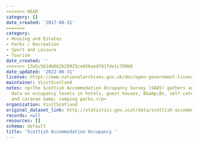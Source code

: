 ```yaml
---
<<<<<<< HEAD
category: []
date_created: '2017-08-31'
=======
category:
- Housing and Estates
- Parks / Recreation
- Sport and Leisure
- Tourism
date_created: ''
>>>>>>> 13a5c5614b662b20925ce656aedf81fde1c799b6
date_updated: '2022-08-31'
license: https://www.nationalarchives.gov.uk/doc/open-government-licence/version/3/
maintainer: VisitScotland
notes: <p>The Scottish Accommodation Occupancy Survey (SAOS) gathers and analyses
  data on occupancy levels in hotels, guest houses, B&amp;Bs, self-catering, hostels
  and caravan &amp; camping parks.</p>
organization: VisitScotland
original_dataset_link: http://statistics.gov.scot/data/scottish-accommodation-occupancy
records: null
resources: []
schema: default
title: 'Scottish Accommodation Occupancy '
---
```

